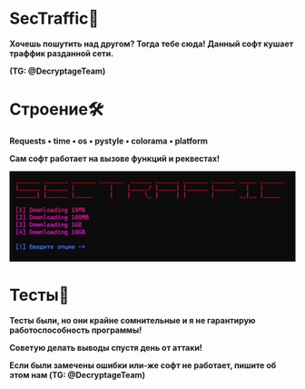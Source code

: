 # SecTraffic🎈
**Хочешь пошутить над другом? Тогда тебе сюда! Данный софт кушает траффик разданной сети.** 

**(TG: @DecryptageTeam)**

# Строение🛠
  **Requests
  • time
  • os
  • pystyle
  • colorama
  • platform**

**Сам софт работает на вызове функций и реквестах!**

![sectrafficM](https://github.com/WolframGit/SecTraffic/blob/main/assets/sectraffic.jpg)

# Тесты🎇
**Тесты были, но они крайне сомнительные и я не гарантирую работоспособность программы!**

**Советую делать выводы спустя день от аттаки!**

**Если были замечены ошибки или-же софт не работает, пишите об этом нам (TG: @DecryptageTeam)**
